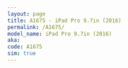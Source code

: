 ```yaml
---
layout: page
title: A1675 - iPad Pro 9.7in (2016)
permalink: /A1675/
model_name: iPad Pro 9.7in (2016)
aka: 
code: A1675
sim: true
---
```


